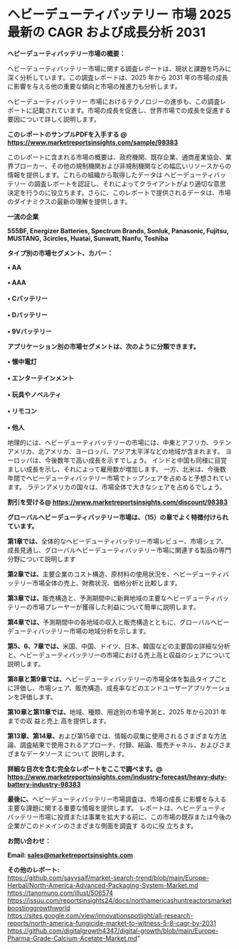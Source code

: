 # ヘビーデューティバッテリー 市場 2025 最新の CAGR および成長分析 2031

<strong><b>ヘビーデューティバッテリー市場の概要：</b></strong>

ヘビーデューティバッテリー市場に関する調査レポートは、現状と課題を巧みに深く分析しています。この調査レポートは、2025 年から 2031 年の市場の成長に影響を与える他の重要な傾向と市場の推進力も分析します。

ヘビーデューティバッテリー 市場におけるテクノロジーの進歩も、この調査レポートに記載されています。市場の成長を促進し、世界市場での成長を促進する要因について詳しく説明します。

<strong>このレポートのサンプルPDFを入手する @ <a href=https://www.marketreportsinsights.com/sample/98383>https://www.marketreportsinsights.com/sample/98383</a></strong>

このレポートに含まれる市場の概要は、政府機関、既存企業、通商産業協会、業界ブローカー、その他の規制機関および非規制機関などの幅広いリソースからの情報を提供します。これらの組織から取得したデータは ヘビーデューティバッテリー の調査レポートを認証し、それによってクライアントがより適切な意思決定を行うのに役立ちます。さらに、このレポートで提供されるデータは、市場のダイナミクスの最新の理解を提供します。

<strong>一流の企業</strong>

<strong><b>555BF, Energizer Batteries, Spectrum Brands, Sonluk, Panasonic, Fujitsu, MUSTANG, 3circles, Huatai, Sunwatt, Nanfu, Toshiba</b></strong>

<strong><b>タイプ別の市場セグメント、カバー：</b></strong>

<strong>• AA<br><br>• AAA<br><br>• Cバッテリー<br><br>• Dバッテリー<br><br>• 9Vバッテリー</strong>

<strong><b>アプリケーション別の市場セグメントは、次のように分類できます。</b></strong>

<strong>• 懐中電灯<br><br>• エンターテインメント<br><br>• 玩具やノベルティ<br><br>• リモコン<br><br>• 他人</strong>

 地理的には、ヘビーデューティバッテリーの市場には、中東とアフリカ、ラテンアメリカ、北アメリカ、ヨーロッパ、アジア太平洋などの地域が含まれます。 ヨーロッパは、今後数年で高い成長を示すでしょう。 インドと中国も同様に目覚ましい成長を示し、それによって雇用数が増加します。 一方、北米は、今後数年間でヘビーデューティバッテリー市場でトップシェアを占めると予想されています。 ラテンアメリカの国々は、市場全体で大きなシェアを占めるでしょう。

<strong>割引を受ける@ <a href=https://www.marketreportsinsights.com/discount/98383>https://www.marketreportsinsights.com/discount/98383</a></strong>

<strong><b>グローバルヘビーデューティバッテリー市場は、（15）の章でよく特徴付けられています。</b></strong>

<strong><b>第</b></strong><strong><b>1章では、</b></strong>全体的なヘビーデューティバッテリー市場レビュー、市場シェア、成長見通し、グローバルヘビーデューティバッテリー市場に関連する製品の専門分野について説明します

<strong><b>第2章では、</b></strong>主要企業のコスト構造、原材料の使用状況を、ヘビーデューティバッテリー市場全体の売上、財務状況、価格分析と比較します。

<strong><b>第3章では、</b></strong>販売構造と、予測期間中に新興地域の主要なヘビーデューティバッテリーの市場プレーヤーが獲得した利益について簡単に説明します。

<strong><b>第4章では、</b></strong>予測期間中の各地域の収入と販売構造とともに、グローバルヘビーデューティバッテリー市場の地域分析を示します。

<strong><b>第5、6、7章では、</b></strong>米国、中国、ドイツ、日本、韓国などの主要国の詳細な分析と、ヘビーデューティバッテリーの市場における売上高と収益のシェアについて説明します。

<strong><b>第8章と第9章では、</b></strong>ヘビーデューティバッテリーの市場全体を製品タイプごとに評価し、市場シェア、販売構造、成長率などのエンドユーザーアプリケーションを評価します。

<strong><b>第10章と第11章では、</b></strong>地域、種類、用途別の市場予測と、2025 年から2031 年までの収 益と売上 高を提供します。

<strong><b>第13章、第14章、</b></strong>および第15章では、情報の収集に使用されるさまざまな方法論、調査結果で使用されるアプローチ、付録、結論、販売チャネル、およびさまざまなデータソース について 説明します。

<strong>詳細な目次を含む完全なレポートをここで調べます。@ <a href=https://www.marketreportsinsights.com/industry-forecast/heavy-duty-battery-industry-98383>https://www.marketreportsinsights.com/industry-forecast/heavy-duty-battery-industry-98383</a></strong>

<strong><b>最後に、</b></strong>ヘビーデューティバッテリー市場調査は、市場の成長 に影響を</a>与える主要な課題に関する重要な情報を提供します。 レポートは、ヘビーデューティバッテリー市場に投資または事業を拡大する前に、この市場の既存または今後の企業がこのドメインのさまざまな側面を調査す るのに役 立ちます。

<strong><b>お問い合わせ：</b></strong>

<strong>Email: </strong><a href=mailto:sales@marketreportsinsights.com><strong>sales@marketreportsinsights.com</strong></a>

<strong>その他のレポート:</strong>
<br>
<a href=https://github.com/sayysaif/market-search-trend/blob/main/Europe-Herbal/North-America-Advanced-Packaging-System-Market.md>https://github.com/sayysaif/market-search-trend/blob/main/Europe-Herbal/North-America-Advanced-Packaging-System-Market.md</a>
<br>
<a href=https://tanomuno.com/illust/506574>https://tanomuno.com/illust/506574</a>
<br>
<a href=https://issuu.com/reportsinsights24/docs/northamericashuntreactorsmarketboostinggrowthworld>https://issuu.com/reportsinsights24/docs/northamericashuntreactorsmarketboostinggrowthworld</a>
<br>
<a href=https://sites.google.com/view/innovationspotlight/all-research-reports/north-america-fungicide-market-to-witness-5-8-cagr-by-2031>https://sites.google.com/view/innovationspotlight/all-research-reports/north-america-fungicide-market-to-witness-5-8-cagr-by-2031</a>
<br>
<a href=https://github.com/digitalgrowth4347/digital-growth/blob/main/Europe-Pharma-Grade-Calcium-Acetate-Market.md>https://github.com/digitalgrowth4347/digital-growth/blob/main/Europe-Pharma-Grade-Calcium-Acetate-Market.md</a>"
